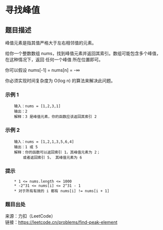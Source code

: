 # 寻找峰值

## 题目描述

峰值元素是指其值严格大于左右相邻值的元素。

给你一个整数数组 nums，找到峰值元素并返回其索引。数组可能包含多个峰值，在这种情况下，返回 任何一个峰值 所在位置即可。

你可以假设 nums[-1] = nums[n] = -∞

你必须实现时间复杂度为 O(log n) 的算法来解决此问题。

### 示例 1

```text
    输入：nums = [1,2,3,1]
    输出：2
    解释：3 是峰值元素，你的函数应该返回其索引 2
```

### 示例 2

```text
    输入：nums = [1,2,1,3,5,6,4]
    输出：1 或 5 
    解释：你的函数可以返回索引 1，其峰值元素为 2；
        或者返回索引 5， 其峰值元素为 6
```

### 提示

```text
    * 1 <= nums.length <= 1000
    * -2^31 <= nums[i] <= 2^31 - 1
    * 对于所有有效的 i 都有 nums[i] != nums[i + 1]
```

### 题目出处

来源：力扣（LeetCode）  
链接：<https://leetcode.cn/problems/find-peak-element>
